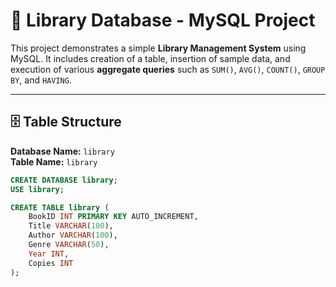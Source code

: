 # 📘 Library Database - MySQL Project

This project demonstrates a simple **Library Management System** using MySQL. It includes creation of a table, insertion of sample data, and execution of various **aggregate queries** such as `SUM()`, `AVG()`, `COUNT()`, `GROUP BY`, and `HAVING`.

---

## 🗄️ Table Structure

**Database Name:** `library`  
**Table Name:** `library`

```sql
CREATE DATABASE library;
USE library;

CREATE TABLE library (
    BookID INT PRIMARY KEY AUTO_INCREMENT,
    Title VARCHAR(100),
    Author VARCHAR(100),
    Genre VARCHAR(50),
    Year INT,
    Copies INT
);
